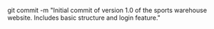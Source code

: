 git commit -m "Initial commit of version 1.0 of the sports warehouse website. Includes basic structure and login feature."
